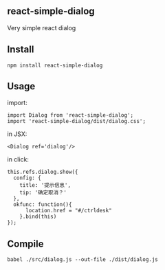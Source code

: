 ## react-simple-dialog

Very simple react dialog

## Install

	npm install react-simple-dialog

## Usage

import:

	import Dialog from 'react-simple-dialog';
	import 'react-simple-dialog/dist/dialog.css';

in JSX:

	<Dialog ref='dialog'/>

in click:

	this.refs.dialog.show({
      config: {
        title: '提示信息',
        tip: '确定取消？'
      },
      okfunc: function(){
          location.href = "#/ctrldesk"
        }.bind(this)
    });

## Compile

	babel ./src/dialog.js --out-file ./dist/dialog.js